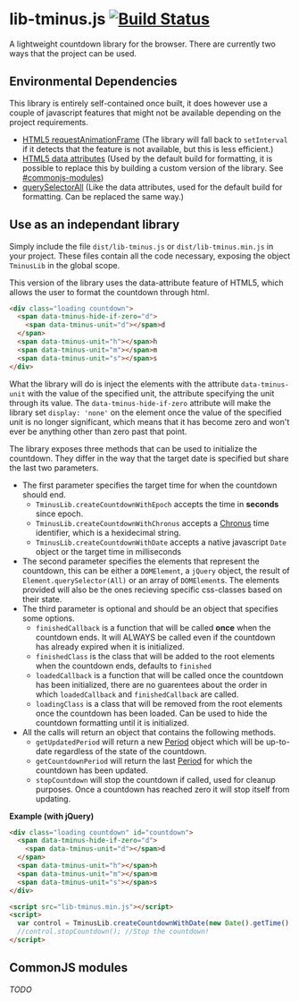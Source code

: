 lib-tminus.js [![Build Status](https://travis-ci.org/Kiskae/lib-tminus.js.svg)](https://travis-ci.org/Kiskae/lib-tminus.js)
=============

A lightweight countdown library for the browser. 
There are currently two ways that the project can be used.

Environmental Dependencies
-------------
This library is entirely self-contained once built, it does however use a couple of javascript features that might not be available depending on the project requirements.
- [HTML5 requestAnimationFrame](http://caniuse.com/#feat=requestanimationframe) (The library will fall back to `setInterval` if it detects that the feature is not available, but this is less efficient.)
- [HTML5 data attributes](http://caniuse.com/#feat=dataset) (Used by the default build for formatting, it is possible to replace this by building a custom version of the library. See [#commonjs-modules](#commonjs-modules))
- [querySelectorAll](http://caniuse.com/#feat=queryselector) (Like the data attributes, used for the default build for formatting. Can be replaced the same way.) 

Use as an independant library
-------------
Simply include the file `dist/lib-tminus.js` or `dist/lib-tminus.min.js` in your project.
These files contain all the code necessary, exposing the object `TminusLib` in the global scope.

This version of the library uses the data-attribute feature of HTML5, which allows the user to format the countdown through html.
```html
<div class="loading countdown">
  <span data-tminus-hide-if-zero="d">
    <span data-tminus-unit="d"></span>d 
  </span>
  <span data-tminus-unit="h"></span>h 
  <span data-tminus-unit="m"></span>m 
  <span data-tminus-unit="s"></span>s
</div>
```
What the library will do is inject the elements with the attribute `data-tminus-unit` with the value of the specified unit, the attribute specifying the unit through its value.
The `data-tminus-hide-if-zero` attribute will make the library set `display: 'none'` on the element once the value of the specified unit is no longer significant, which means that it has become zero and won't ever be anything other than zero past that point.

The library exposes three methods that can be used to initialize the countdown. They differ in the way that the target date is specified but share the last two parameters.

- The first parameter specifies the target time for when the countdown should end.
  - `TminusLib.createCountdownWithEpoch` accepts the time in **seconds** since epoch.
  - `TminusLib.createCountdownWithChronus` accepts a [Chronus](http://a.chronus.eu/) time identifier, which is a hexidecimal string.
  - `TminusLib.createCountdownWithDate` accepts a native javascript `Date` object or the target time in milliseconds
- The second parameter specifies the elements that represent the countdown, this can be either a `DOMElement`, a `jQuery` object, the result of `Element.querySelector(All)` or an array of `DOMElement`s. The elements provided will also be the ones recieving specific css-classes based on their state.
- The third parameter is optional and should be an object that specifies some options.
  - `finishedCallback` is a function that will be called **once** when the countdown ends. It will ALWAYS be called even if the countdown has already expired when it is initialized.
  - `finishedClass` is the class that will be added to the root elements when the countdown ends, defaults to `finished`
  - `loadedCallback` is a function that will be called once the countdown has been initialized, there are no guarentees about the order in which `loadedCallback` and `finishedCallback` are called.
  - `loadingClass` is a class that will be removed from the root elements once the countdown has been loaded. Can be used to hide the countdown formatting until it is initialized.
- All the calls will return an object that contains the following methods.
  - `getUpdatedPeriod` will return a new [Period](src/unit/Period.coffee) object which will be up-to-date regardless of the state of the countdown.
  - `getCountdownPeriod` will return the last [Period](src/unit/Period.coffee) for which the countdown has been updated.
  - `stopCountdown` will stop the countdown if called, used for cleanup purposes. Once a countdown has reached zero it will stop itself from updating.

**Example (with jQuery)**
```html
<div class="loading countdown" id="countdown">
  <span data-tminus-hide-if-zero="d">
    <span data-tminus-unit="d"></span>d 
  </span>
  <span data-tminus-unit="h"></span>h 
  <span data-tminus-unit="m"></span>m 
  <span data-tminus-unit="s"></span>s
</div>

<script src="lib-tminus.min.js"></script>
<script>
  var control = TminusLib.createCountdownWithDate(new Date().getTime() + (1000 * 60 * 60), $('#countdown'));
  //control.stopCountdown(); //Stop the countdown!
</script>
```

CommonJS modules
-------------
*TODO*
